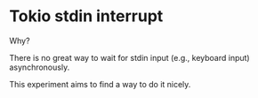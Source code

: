 # Tokio stdin interrupt

Why?

There is no great way to wait for stdin input (e.g., keyboard input) asynchronously.

This experiment aims to find a way to do it nicely.